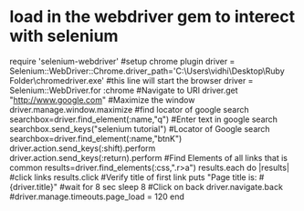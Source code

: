 # load in the webdriver gem to interect with selenium
require 'selenium-webdriver'
#setup chrome plugin
driver = Selenium::WebDriver::Chrome.driver_path='C:\Users\vidhi\Desktop\Ruby Folder\chromedriver.exe'
#this line will start the browser
driver = Selenium::WebDriver.for :chrome
#Navigate to URl
driver.get "http://www.google.com"
#Maximize the window
driver.manage.window.maximize
#find locator of google search
searchbox=driver.find_element(:name,"q")
#Enter text in google search
searchbox.send_keys("selenium tutorial")
#Locator of Google search
searchbox=driver.find_element(:name,"btnK")
driver.action.send_keys(:shift).perform
driver.action.send_keys(:return).perform
#Find Elements of all links that is common
results=driver.find_elements(:css,".r>a")
results.each do |results|
  #click links
  results.click
  #Verify title of first link
  puts "Page title is: #{driver.title}"
  #wait for 8 sec
  sleep 8
  #Click on back
  driver.navigate.back
  #driver.manage.timeouts.page_load = 120
end
